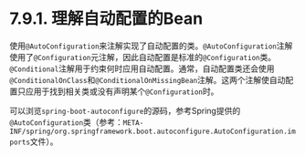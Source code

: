 # 7.9.1. 理解自动配置的Bean

使用`@AutoConfiguration`来注解实现了自动配置的类。`@AutoConfiguration`注解使用了`@Configuration`元注解，因此自动配置是标准的`@Configuration`类。`@Conditional`注解用于约束何时应用自动配置。通常，自动配置类还会使用`@ConditionalOnClass`和`@ConditionalOnMissingBean`注解。这两个注解使自动配置只应用于找到相关类或没有声明某个`@Configuration`时。

可以浏览`spring-boot-autoconfigure`的源码，参考Spring提供的`@AutoConfiguration`类（参考：`META-INF/spring/org.springframework.boot.autoconfigure.AutoConfiguration.imports`文件）。
